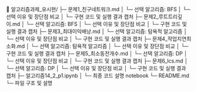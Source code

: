 📁 알고리즘과제_유시현/
├─ 문제1_친구네트워크.md
│   └─ 선택 알고리즘: BFS
│   └─ 선택 이유 및 장단점 비교
│   └─ 구현 코드 및 실행 결과 캡처
├─ 문제2_루트트리깊이.md
│   └─ 선택 알고리즘: BFS
│   └─ 선택 이유 및 장단점 비교
│   └─ 구현 코드 및 실행 결과 캡처
├─ 문제3_최대이익배낭.md
│   └─ 선택 알고리즘: 탐욕적 알고리즘
│   └─ 선택 이유 및 장단점 비교
│   └─ 구현 코드 및 실행 결과 캡처
├─ 문제4_작업지연최소화.md
│   └─ 선택 알고리즘: 탐욕적 알고리즘
│   └─ 선택 이유 및 장단점 비교
│   └─ 구현 코드 및 실행 결과 캡처
├─ 문제5_최소동전개수.md
│   └─ 선택 알고리즘: DP
│   └─ 선택 이유 및 장단점 비교
│   └─ 구현 코드 및 실행 결과 캡처
├─ 문제6_lcs.md
│   └─ 선택 알고리즘: DP
│   └─ 선택 이유 및 장단점 비교
│   └─ 구현 코드 및 실행 결과 캡처
├─ 알고리즘14_2_p1.ipynb
│   └─ 최종 코드 설명 notebook
└─ README.md
    └─ 파일 구조 및 설명
